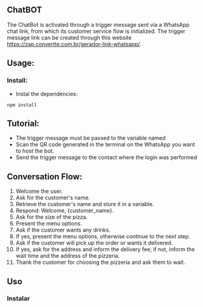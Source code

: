 ## ChatBOT

The ChatBot is activated through a trigger message sent via a WhatsApp chat link, from which its customer service flow is initialized.
The trigger message link can be created through this website
https://zap.convertte.com.br/gerador-link-whatsapp/.

## Usage:
### Install: 
  - Instal the dependencies:
  ```
  npm install
```


## Tutorial:
  - The trigger message must be passed to the variable named <trigger>
  - Scan the QR code generated in the terminal on the WhatsApp you want to host the bot.
  - Send the trigger message to the contact where the login was performed

## Conversation Flow:
  1. Welcome the user.
  2. Ask for the customer's name.
  3. Retrieve the customer's name and store it in a variable.
  4. Respond: Welcome, {customer_name}.
  5. Ask for the size of the pizza.
  6. Present the menu options.
  7. Ask if the customer wants any drinks.
  8. If yes, present the menu options, otherwise continue to the next step.
  9. Ask if the customer will pick up the order or wants it delivered.
  10. If yes, ask for the address and inform the delivery fee; if not, inform the wait time and the address of the pizzeria.
  11. Thank the customer for choosing the pizzeria and ask them to wait.
  ## Uso
  ### Instalar
